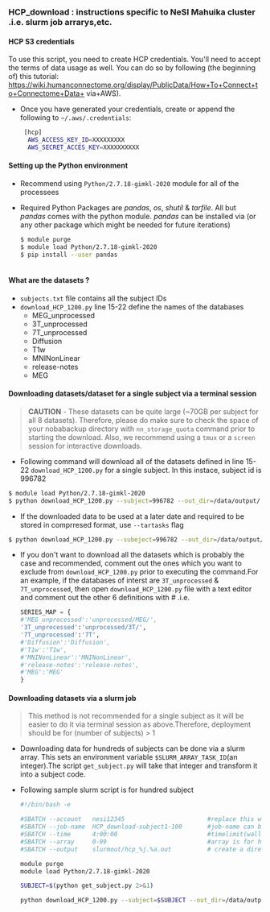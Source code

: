### HCP_download : instructions specific to NeSI Mahuika cluster .i.e. slurm job arrarys,etc. 

 #### HCP S3 credentials
  To use this script, you need to create HCP credentials.  You'll need to accept the terms  of data usage as well.  You can do so by following (the beginning of) this tutorial:      https://wiki.humanconnectome.org/display/PublicData/How+To+Connect+to+Connectome+Data+    via+AWS).
   
* Once you have generated your credentials, create or append the following to `~/.aws/.credentials`:

    ```bash
     [hcp]
      AWS_ACCESS_KEY_ID=XXXXXXXXX
      AWS_SECRET_ACCES_KEY=XXXXXXXXXX
    ```

 #### Setting up the Python environment

* Recommend using `Python/2.7.18-gimkl-2020` module for all of the processees
* Required Python Packages are *pandas*, *os*, *shutil* & *tarfile*. All but *pandas* comes with the python module. *pandas* can be installed via (or any other package which might be needed for future iterations) 

    ```bash
    $ module purge
    $ module load Python/2.7.18-gimkl-2020
    $ pip install --user pandas
            
    ```
 #### What are the datasets ?

* `subjects.txt` file contains all the subject IDs
* `download_HCP_1200.py` line 15-22 define the names of the databases
  * MEG_unprocessed
  * 3T_unprocessed
  * 7T_unprocessed
  * Diffusion
  * T1w
  * MNINonLinear
  * release-notes
  * MEG

#### Downloading datasets/dataset for a single subject via a terminal session

>**CAUTION** - These datasets can be quite large (~70GB per subject for all 8 datasets). Therefore, please do make sure to check the space of your nobabackup directory with `nn_storage_quota` command prior to starting the download. Also, we recommend using a `tmux` or a `screen` session for interactive downloads. 

* Following command will download all of the datasets defined in line 15-22 `download_HCP_1200.py` for a single subject. In this instace, subject id is 996782

```bash
$ module load Python/2.7.18-gimkl-2020
$ python download_HCP_1200.py --subject=996782 --out_dir=/data/output/
```
* If the downloaded data to be used at a later date and required to be stored in comprresed format, use `--tartasks` flag

```bash
$ python download_HCP_1200.py --subeject=996782 --out_dir=/data/output/ --tartasks
```
* If you don't want to download all the datasets which is probably the case and recommended, comment out the ones which you want to exclude from `download_HCP_1200.py` prior to executing the command.For an example, if the databases of interst are `3T_unprocessed` & `7T_unprocessed`, then open `download_HCP_1200.py` file with a text editor and comment out the other 6 definitions with # .i.e. 

    ```python
    SERIES_MAP = {
    #'MEG_unprocessed':'unprocessed/MEG/',
    '3T_unprocessed':'unprocessed/3T/',
    '7T_unprocessed':'7T',
    #'Diffusion':'Diffusion',
    #'T1w':'T1w',
    #'MNINonLinear':'MNINonLinear',
    #'release-notes':'release-notes',
    #'MEG':'MEG'
    }
    ```
#### Downloading datasets via a slurm job

>This method is not recommended for a single subject as it will be easier to do it via terminal session as above.Therefore, deployment should be for (number of subjects) > 1

* Downloading data for hundreds of subjects can be done via a slurm array. This sets an environment variable `$SLURM_ARRAY_TASK_ID`(an integer).The script `get_subject.py` will take that integer and transform it into a subject code. 
* Following sample slurm script is for hundred subject

    ```bash
    #!/bin/bash -e

    #SBATCH --account   nesi12345                       #replace this with your NeSI project code
    #SBATCH --job-name  HCP_download-subject1-100       #job-name can be anything you prefer
    #SBATCH --time      4:00:00                         #timelimit(walltime)in HH:MM:SS
    #SBATCH --array     0-99                            #array is for hundred subjects : starts from 0
    #SBATCH --output    slurmout/hcp_%j.%a.out          # create a directory name "slurmout" in the current working directory and redirect slurm .out files to it

    module purge
    module load Python/2.7.18-gimkl-2020

    SUBJECT=$(python get_subject.py 2>&1)

    python download_HCP_1200.py --subject=$SUBJECT --out_dir=/data/output/ --tartasks
    ```
